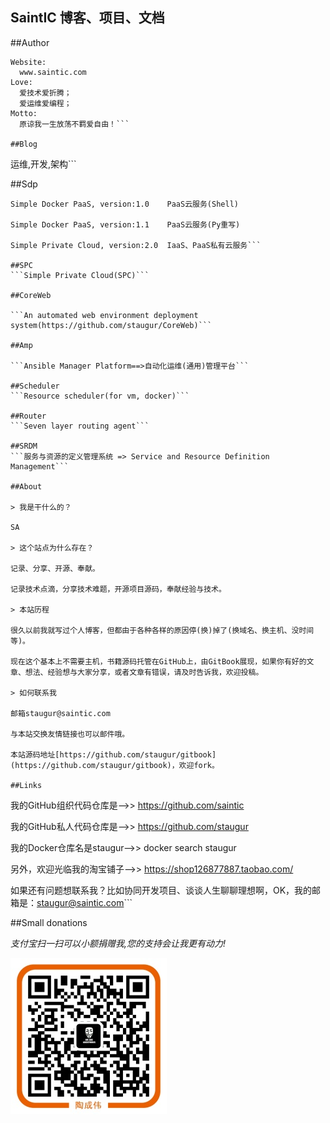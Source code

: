 ## **SaintIC 博客、项目、文档**

##Author

```
Website:
  www.saintic.com
Love:
  爱技术爱折腾；
  爱运维爱编程；
Motto:
  原谅我一生放荡不羁爱自由！```

##Blog

  ```
  运维,开发,架构```

##Sdp

  ```
  Simple Docker PaaS, version:1.0    PaaS云服务(Shell)

  Simple Docker PaaS, version:1.1    PaaS云服务(Py重写)

  Simple Private Cloud, version:2.0  IaaS、PaaS私有云服务```

##SPC
  ```Simple Private Cloud(SPC)```

##CoreWeb

  ```An automated web environment deployment system(https://github.com/staugur/CoreWeb)```

##Amp

  ```Ansible Manager Platform==>自动化运维(通用)管理平台```

##Scheduler
  ```Resource scheduler(for vm, docker)```
  
##Router
  ```Seven layer routing agent```

##SRDM
  ```服务与资源的定义管理系统 => Service and Resource Definition Management```

##About

> 我是干什么的？

SA 

> 这个站点为什么存在？

记录、分享、开源、奉献。

记录技术点滴，分享技术难题，开源项目源码，奉献经验与技术。

> 本站历程

很久以前我就写过个人博客，但都由于各种各样的原因停(换)掉了(换域名、换主机、没时间等)。

现在这个基本上不需要主机，书籍源码托管在GitHub上，由GitBook展现，如果你有好的文章、想法、经验想与大家分享，或者文章有错误，请及时告诉我，欢迎投稿。

> 如何联系我

邮箱staugur@saintic.com

与本站交换友情链接也可以邮件哦。

本站源码地址[https://github.com/staugur/gitbook](https://github.com/staugur/gitbook)，欢迎fork。

##Links

  ```
  我的GitHub组织代码仓库是-->> https://github.com/saintic
  
  我的GitHub私人代码仓库是-->> https://github.com/staugur

  我的Docker仓库名是staugur-->> docker search staugur
  
  另外，欢迎光临我的淘宝铺子-->> https://shop126877887.taobao.com/

  如果还有问题想联系我？比如协同开发项目、谈谈人生聊聊理想啊，OK，我的邮箱是：staugur@saintic.com```

##Small donations

  *支付宝扫一扫可以小额捐赠我,您的支持会让我更有动力!*

![](imgs/alipay.jpg)

